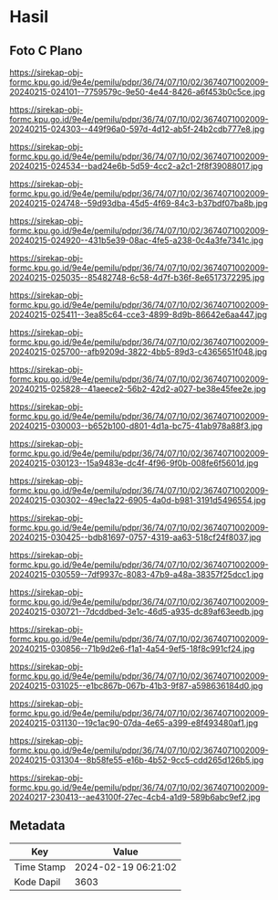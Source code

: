# Hasil

## Foto C Plano

https://sirekap-obj-formc.kpu.go.id/9e4e/pemilu/pdpr/36/74/07/10/02/3674071002009-20240215-024101--7759579c-9e50-4e44-8426-a6f453b0c5ce.jpg

https://sirekap-obj-formc.kpu.go.id/9e4e/pemilu/pdpr/36/74/07/10/02/3674071002009-20240215-024303--449f96a0-597d-4d12-ab5f-24b2cdb777e8.jpg

https://sirekap-obj-formc.kpu.go.id/9e4e/pemilu/pdpr/36/74/07/10/02/3674071002009-20240215-024534--bad24e6b-5d59-4cc2-a2c1-2f8f39088017.jpg

https://sirekap-obj-formc.kpu.go.id/9e4e/pemilu/pdpr/36/74/07/10/02/3674071002009-20240215-024748--59d93dba-45d5-4f69-84c3-b37bdf07ba8b.jpg

https://sirekap-obj-formc.kpu.go.id/9e4e/pemilu/pdpr/36/74/07/10/02/3674071002009-20240215-024920--431b5e39-08ac-4fe5-a238-0c4a3fe7341c.jpg

https://sirekap-obj-formc.kpu.go.id/9e4e/pemilu/pdpr/36/74/07/10/02/3674071002009-20240215-025035--85482748-6c58-4d7f-b36f-8e6517372295.jpg

https://sirekap-obj-formc.kpu.go.id/9e4e/pemilu/pdpr/36/74/07/10/02/3674071002009-20240215-025411--3ea85c64-cce3-4899-8d9b-86642e6aa447.jpg

https://sirekap-obj-formc.kpu.go.id/9e4e/pemilu/pdpr/36/74/07/10/02/3674071002009-20240215-025700--afb9209d-3822-4bb5-89d3-c4365651f048.jpg

https://sirekap-obj-formc.kpu.go.id/9e4e/pemilu/pdpr/36/74/07/10/02/3674071002009-20240215-025828--41aeece2-56b2-42d2-a027-be38e45fee2e.jpg

https://sirekap-obj-formc.kpu.go.id/9e4e/pemilu/pdpr/36/74/07/10/02/3674071002009-20240215-030003--b652b100-d801-4d1a-bc75-41ab978a88f3.jpg

https://sirekap-obj-formc.kpu.go.id/9e4e/pemilu/pdpr/36/74/07/10/02/3674071002009-20240215-030123--15a9483e-dc4f-4f96-9f0b-008fe6f5601d.jpg

https://sirekap-obj-formc.kpu.go.id/9e4e/pemilu/pdpr/36/74/07/10/02/3674071002009-20240215-030302--49ec1a22-6905-4a0d-b981-3191d5496554.jpg

https://sirekap-obj-formc.kpu.go.id/9e4e/pemilu/pdpr/36/74/07/10/02/3674071002009-20240215-030425--bdb81697-0757-4319-aa63-518cf24f8037.jpg

https://sirekap-obj-formc.kpu.go.id/9e4e/pemilu/pdpr/36/74/07/10/02/3674071002009-20240215-030559--7df9937c-8083-47b9-a48a-38357f25dcc1.jpg

https://sirekap-obj-formc.kpu.go.id/9e4e/pemilu/pdpr/36/74/07/10/02/3674071002009-20240215-030721--7dcddbed-3e1c-46d5-a935-dc89af63eedb.jpg

https://sirekap-obj-formc.kpu.go.id/9e4e/pemilu/pdpr/36/74/07/10/02/3674071002009-20240215-030856--71b9d2e6-f1a1-4a54-9ef5-18f8c991cf24.jpg

https://sirekap-obj-formc.kpu.go.id/9e4e/pemilu/pdpr/36/74/07/10/02/3674071002009-20240215-031025--e1bc867b-067b-41b3-9f87-a598636184d0.jpg

https://sirekap-obj-formc.kpu.go.id/9e4e/pemilu/pdpr/36/74/07/10/02/3674071002009-20240215-031130--19c1ac90-07da-4e65-a399-e8f493480af1.jpg

https://sirekap-obj-formc.kpu.go.id/9e4e/pemilu/pdpr/36/74/07/10/02/3674071002009-20240215-031304--8b58fe55-e16b-4b52-9cc5-cdd265d126b5.jpg

https://sirekap-obj-formc.kpu.go.id/9e4e/pemilu/pdpr/36/74/07/10/02/3674071002009-20240217-230413--ae43100f-27ec-4cb4-a1d9-589b6abc9ef2.jpg


## Metadata

| Key        | Value               |
| ---------- | ------------------- |
| Time Stamp | 2024-02-19 06:21:02 |
| Kode Dapil | 3603                |



